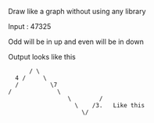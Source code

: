 Draw like a graph without using any library     

Input : 47325

Odd will be in up and even will be in down  

Output looks like this

```
      / \
  4 /     \
  /         \7
/             \
                 \        /
                   \    /3.   Like this 
                     \/
```
